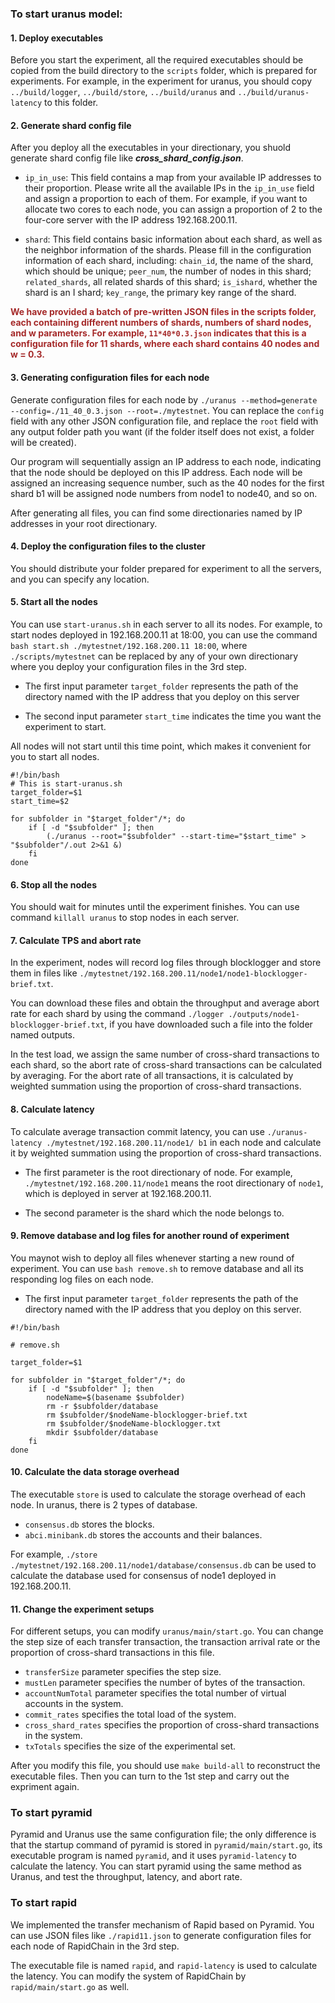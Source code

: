 ### To start uranus model:

#### 1. Deploy executables
Before you start the experiment, all the required executables should be copied from the build directory to the `scripts` folder, which is prepared for experiments. For example, in the experiment for uranus, you should copy `../build/logger`, `../build/store`, `../build/uranus` and `../build/uranus-latency` to this folder.

#### 2. Generate shard config file
After you deploy all the executables in your directionary, you shuold generate shard config file like ***cross_shard_config.json***. 

* `ip_in_use`: This field contains a map from your available IP addresses to their proportion. Please write all the available IPs in the `ip_in_use` field and assign a proportion to each of them. For example, if you want to allocate two cores to each node, you can assign a proportion of 2 to the four-core server with the IP address 192.168.200.11. 

* `shard`: This field contains basic information about each shard, as well as the neighbor information of the shards. Please fill in the configuration information of each shard, including: `chain_id`, the name of the shard, which should be unique; `peer_num`, the number of nodes in this shard; `related_shards`, all related shards of this shard; `is_ishard`, whether the shard is an I shard; `key_range`, the primary key range of the shard.

**<span style="color:brown;">We have provided a batch of pre-written JSON files in the scripts folder, each containing different numbers of shards, numbers of shard nodes, and w parameters. For example, `11*40*0.3.json` indicates that this is a configuration file for 11 shards, where each shard contains 40 nodes and w = 0.3.</span>**

#### 3. Generating configuration files for each node
Generate configuration files for each node by `./uranus --method=generate --config=./11_40_0.3.json --root=./mytestnet`. You can replace the `config` field with any other JSON configuration file, and replace the `root` field with any output folder path you want (if the folder itself does not exist, a folder will be created). 

Our program will sequentially assign an IP address to each node, indicating that the node should be deployed on this IP address. Each node will be assigned an increasing sequence number, such as the 40 nodes for the first shard b1 will be assigned node numbers from node1 to node40, and so on.

After generating all files, you can find some directionaries named by IP addresses in your root directionary. 

#### 4. Deploy the configuration files to the cluster
You should distribute your folder prepared for experiment to all the servers, and you can specify any location.

#### 5. Start all the nodes
You can use `start-uranus.sh` in each server to all its nodes. For example, to start nodes deployed in 192.168.200.11 at 18:00, you can use the command `bash start.sh ./mytestnet/192.168.200.11 18:00`, where `./scripts/mytestnet` can be replaced by any of your own directionary where you deploy your configuration files in the 3rd step.

* The first input parameter `target_folder` represents the path of the directory named with the IP address that you deploy on this server

* The second input parameter `start_time` indicates the time you want the experiment to start.

All nodes will not start until this time point, which makes it convenient for you to start all nodes.

```
#!/bin/bash
# This is start-uranus.sh
target_folder=$1
start_time=$2

for subfolder in "$target_folder"/*; do
    if [ -d "$subfolder" ]; then  
        (./uranus --root="$subfolder" --start-time="$start_time" > "$subfolder"/.out 2>&1 &)
    fi
done
```

#### 6. Stop all the nodes
You should wait for minutes until the experiment finishes. You can use command `killall uranus` to stop nodes in each server.

#### 7. Calculate TPS and abort rate
In the experiment, nodes will record log files through blocklogger and store them in files like `./mytestnet/192.168.200.11/node1/node1-blocklogger-brief.txt`.

 You can download these files and obtain the throughput and average abort rate for each shard by using the command `./logger ./outputs/node1-blocklogger-brief.txt`, if you have downloaded such a file into the folder named outputs. 
 
 In the test load, we assign the same number of cross-shard transactions to each shard, so the abort rate of cross-shard transactions can be calculated by averaging. For the abort rate of all transactions, it is calculated by weighted summation using the proportion of cross-shard transactions.

#### 8. Calculate latency
To calculate average transaction commit latency, you can use `./uranus-latency ./mytestnet/192.168.200.11/node1/ b1` in each node and calculate it by weighted summation using the proportion of cross-shard transactions.

* The first parameter is the root directionary of node. For example, `./mytestnet/192.168.200.11/node1` means the root directionary of `node1`, which is deployed in server at 192.168.200.11.

* The second parameter is the shard which the node belongs to.

#### 9. Remove database and log files for another round of experiment
You maynot wish to deploy all files whenever starting a new round of experiment. You can use `bash remove.sh` to remove database and all its responding log files on each node. 

* The first input parameter `target_folder` represents the path of the directory named with the IP address that you deploy on this server.

```
#!/bin/bash

# remove.sh

target_folder=$1

for subfolder in "$target_folder"/*; do
    if [ -d "$subfolder" ]; then  
        nodeName=$(basename $subfolder)
        rm -r $subfolder/database
        rm $subfolder/$nodeName-blocklogger-brief.txt
        rm $subfolder/$nodeName-blocklogger.txt
        mkdir $subfolder/database
    fi
done
```

#### 10. Calculate the data storage overhead

The executable `store` is used to calculate the storage overhead of each node. In uranus, there is 2 types of database.

* `consensus.db` stores the blocks.
* `abci.minibank.db` stores the accounts and their balances.

For example, `./store ./mytestnet/192.168.200.11/node1/database/consensus.db` can be used to calculate the database used for consensus of node1 deployed in 192.168.200.11.  

#### 11. Change the experiment setups
For different setups, you can modify `uranus/main/start.go`. You can change the step size of each transfer transaction, the transaction arrival rate or the proportion of cross-shard transactions in this file. 

* `transferSize` parameter specifies the step size.
* `mustLen` parameter specifies the number of bytes of the transaction.
* `accountNumTotal` parameter specifies the total number of virtual accounts in the system.
* `commit_rates` specifies the total load of the system.
* `cross_shard_rates` specifies the proportion of cross-shard transactions in the system.
* `txTotals` specifies the size of the experimental set. 

After you modify this file, you should use `make build-all` to reconstruct the executable files. Then you can turn to the 1st step and carry out the expriment again.


### To start pyramid

Pyramid and Uranus use the same configuration file; the only difference is that the startup command of pyramid is stored in `pyramid/main/start.go`, its executable program is named `pyramid`, and it uses `pyramid-latency` to calculate the latency. You can start pyramid using the same method as Uranus, and test the throughput, latency, and abort rate.

### To start rapid

We implemented the transfer mechanism of Rapid based on Pyramid. You can use JSON files like `./rapid11.json` to generate configuration files for each node of RapidChain in the 3rd step.

The executable file is named `rapid`, and `rapid-latency` is used to calculate the latency. You can modify the system of RapidChain by `rapid/main/start.go` as well.














